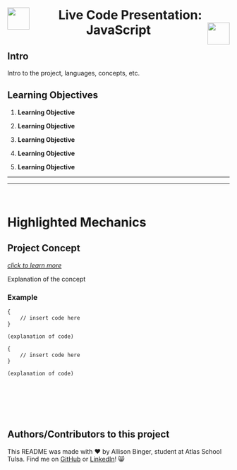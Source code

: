   <h1 align="center">
  <img src="insert-image-url-here" align="left" width="50">
    Live Code Presentation: JavaScript
  <img src="insert-image-url-here" align="right" width="50"></h1>


## Intro
Intro to the project, languages, concepts, etc.


## Learning Objectives

1. **Learning Objective**

2. **Learning Objective**

3. **Learning Objective**

4. **Learning Objective**
   
5. **Learning Objective**

---
---
&nbsp;
&nbsp;

# Highlighted Mechanics

## Project Concept
[*click to learn more*](insert-url-to-page)

Explanation of the concept

### Example
```
{
	// insert code here
}

(explanation of code)
```
```
{
	// insert code here
}

(explanation of code)
```

&nbsp;
---
&nbsp;

## Authors/Contributors to this project
This README was made with :heart: by Allison Binger, student at Atlas School Tulsa. Find me on [GitHub](https://github.com/allisonabinger) or [LinkedIn](https://linkedin.com/in/allisonbinger)! :smile_cat:
